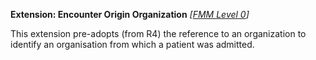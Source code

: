 **Extension: Encounter Origin Organization** *[[FMM Level 0](guidance.html)]*

This extension pre-adopts (from R4) the reference to an organization to identify an organisation from which a patient was admitted.

